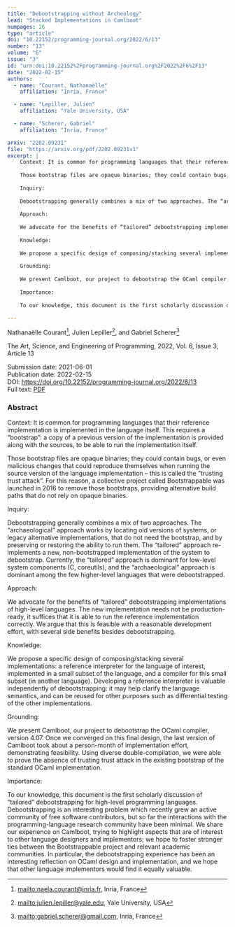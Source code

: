 ```yaml
---
title: "Debootstrapping without Archeology"
lead: "Stacked Implementations in Camlboot"
numpages: 26
type: "article"
doi: "10.22152/programming-journal.org/2022/6/13"
number: "13"
volume: "6"
issue: "3"
id: "urn:doi:10.22152%2Fprogramming-journal.org%2F2022%2F6%2F13"
date: "2022-02-15"
authors: 
  - name: "Courant, Nathanaëlle"
    affiliation: "Inria, France"

  - name: "Lepiller, Julien"
    affiliation: "Yale University, USA"

  - name: "Scherer, Gabriel"
    affiliation: "Inria, France"

arxiv: "2202.09231"
file: "https://arxiv.org/pdf/2202.09231v1"
excerpt: |
    Context: It is common for programming languages that their reference implementation is implemented in the language itself. This requires a “bootstrap”: a copy of a previous version of the implementation is provided along with the sources, to be able to run the implementation itself.  
      
    Those bootstrap files are opaque binaries; they could contain bugs, or even malicious changes that could reproduce themselves when running the source version of the language implementation – this is called the ”trusting trust attack”. For this reason, a collective project called Bootstrappable was launched in 2016 to remove those bootstraps, providing alternative build paths that do not rely on opaque binaries.  
      
    Inquiry:  
      
    Debootstrapping generally combines a mix of two approaches. The “archaeological” approach works by locating old versions of systems, or legacy alternative implementations, that do not need the bootstrap, and by preserving or restoring the ability to run them. The “tailored” approach re-implements a new, non-bootstrapped implementation of the system to debootstrap. Currently, the “tailored” approach is dominant for low-level system components (C, coreutils), and the “archaeological” approach is dominant among the few higher-level languages that were debootstrapped.  
      
    Approach:  
      
    We advocate for the benefits of “tailored” debootstrapping implementations of high-level languages. The new implementation needs not be production-ready, it suffices that it is able to run the reference implementation correctly. We argue that this is feasible with a reasonable development effort, with several side benefits besides debootstrapping.  
      
    Knowledge:  
      
    We propose a specific design of composing/stacking several implementations: a reference interpreter for the language of interest, implemented in a small subset of the language, and a compiler for this small subset (in another language). Developing a reference interpreter is valuable independently of debootstrapping: it may help clarify the language semantics, and can be reused for other purposes such as differential testing of the other implementations.  
      
    Grounding:  
      
    We present Camlboot, our project to debootstrap the OCaml compiler, version 4.07. Once we converged on this final design, the last version of Camlboot took about a person-month of implementation effort, demonstrating feasibility. Using diverse double-compilation, we were able to prove the absence of trusting trust attack in the existing bootstrap of the standard OCaml implementation.  
      
    Importance:  
      
    To our knowledge, this document is the first scholarly discussion of “tailored” debootstrapping for high-level programming languages. Debootstrapping is an interesting problem which recently grew an active community of free software contributors, but so far the interactions with the programming-language research community have been minimal. We share our experience on Camlboot, trying to highlight aspects that are of interest to other language designers and implementors; we hope to foster stronger ties between the Bootstrappable project and relevant academic communities. In particular, the debootstrapping experience has been an interesting reflection on OCaml design and implementation, and we hope that other language implementors would find it equally valuable.

---
```

Nathanaëlle Courant[^1], Julien Lepiller[^2], and Gabriel Scherer[^3]

The Art, Science, and Engineering of Programming, 2022, Vol. 6, Issue 3, Article 13

Submission date: 2021-06-01  
Publication date: 2022-02-15  
DOI: <https://doi.org/10.22152/programming-journal.org/2022/6/13>  
Full text: [PDF](https://arxiv.org/pdf/2202.09231v1)  


### Abstract

Context: It is common for programming languages that their reference implementation is implemented in the language itself. This requires a “bootstrap”: a copy of a previous version of the implementation is provided along with the sources, to be able to run the implementation itself.  
  
Those bootstrap files are opaque binaries; they could contain bugs, or even malicious changes that could reproduce themselves when running the source version of the language implementation – this is called the ”trusting trust attack”. For this reason, a collective project called Bootstrappable was launched in 2016 to remove those bootstraps, providing alternative build paths that do not rely on opaque binaries.  
  
Inquiry:  
  
Debootstrapping generally combines a mix of two approaches. The “archaeological” approach works by locating old versions of systems, or legacy alternative implementations, that do not need the bootstrap, and by preserving or restoring the ability to run them. The “tailored” approach re-implements a new, non-bootstrapped implementation of the system to debootstrap. Currently, the “tailored” approach is dominant for low-level system components (C, coreutils), and the “archaeological” approach is dominant among the few higher-level languages that were debootstrapped.  
  
Approach:  
  
We advocate for the benefits of “tailored” debootstrapping implementations of high-level languages. The new implementation needs not be production-ready, it suffices that it is able to run the reference implementation correctly. We argue that this is feasible with a reasonable development effort, with several side benefits besides debootstrapping.  
  
Knowledge:  
  
We propose a specific design of composing/stacking several implementations: a reference interpreter for the language of interest, implemented in a small subset of the language, and a compiler for this small subset (in another language). Developing a reference interpreter is valuable independently of debootstrapping: it may help clarify the language semantics, and can be reused for other purposes such as differential testing of the other implementations.  
  
Grounding:  
  
We present Camlboot, our project to debootstrap the OCaml compiler, version 4.07. Once we converged on this final design, the last version of Camlboot took about a person-month of implementation effort, demonstrating feasibility. Using diverse double-compilation, we were able to prove the absence of trusting trust attack in the existing bootstrap of the standard OCaml implementation.  
  
Importance:  
  
To our knowledge, this document is the first scholarly discussion of “tailored” debootstrapping for high-level programming languages. Debootstrapping is an interesting problem which recently grew an active community of free software contributors, but so far the interactions with the programming-language research community have been minimal. We share our experience on Camlboot, trying to highlight aspects that are of interest to other language designers and implementors; we hope to foster stronger ties between the Bootstrappable project and relevant academic communities. In particular, the debootstrapping experience has been an interesting reflection on OCaml design and implementation, and we hope that other language implementors would find it equally valuable.


[^1]: <mailto:naela.courant@inria.fr>, Inria, France

[^2]: <mailto:julien.lepiller@yale.edu>, Yale University, USA

[^3]: <mailto:gabriel.scherer@gmail.com>, Inria, France


